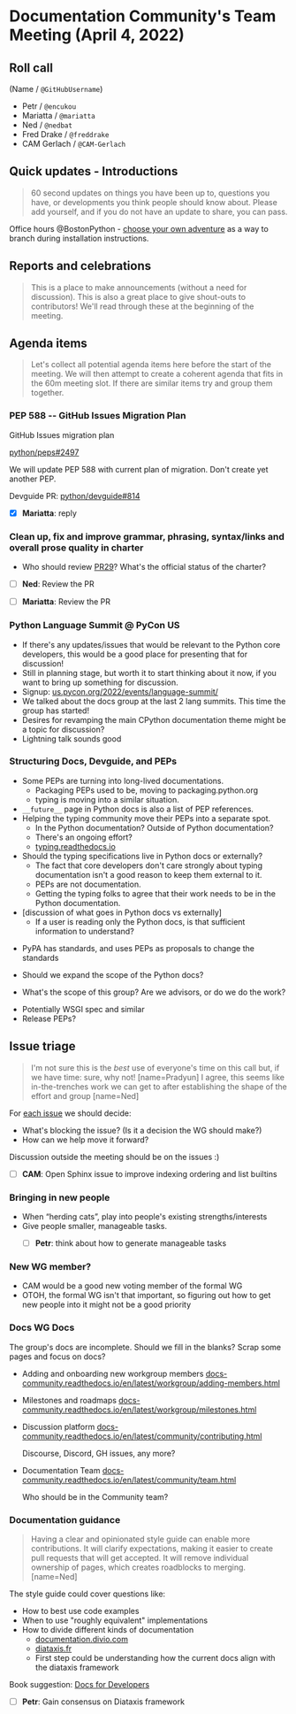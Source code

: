 # Documentation Community's Team Meeting (April 4, 2022)


## Roll call

(Name / `@GitHubUsername`)

- Petr / `@encukou`
- Mariatta / `@mariatta`
- Ned / `@nedbat`
- Fred Drake / `@freddrake`
- CAM Gerlach / `@CAM-Gerlach`


## Quick updates - Introductions

> 60 second updates on things you have been up to, questions you have, or developments you think people should know about. Please add yourself, and if you do not have an update to share, you can pass.

Office hours @BostonPython - [choose your own adventure](https://github.com/nedbat/cyoa) as a way to branch during installation instructions.

## Reports and celebrations

> This is a place to make announcements (without a need for discussion). This is also a great place to give shout-outs to contributors! We'll read through these at the beginning of the meeting.


## Agenda items

> Let's collect all potential agenda items here before the start of the meeting. We will then attempt to create a coherent agenda that fits in the 60m meeting slot. If there are similar items try and group them together.


### PEP 588 -- GitHub Issues Migration Plan

GitHub Issues migration plan

[python/peps#2497](https://github.com/python/peps/issues/2497)

We will update PEP 588 with current plan of migration. Don't create yet another PEP.

Devguide PR: [python/devguide#814](https://github.com/python/devguide/pull/814)

- [x] **Mariatta**: reply


### Clean up, fix and improve grammar, phrasing, syntax/links and overall prose quality in charter

- Who should review [PR29](https://github.com/python/docs-community/pull/29)? What's the official status of the charter?

- [ ] **Ned**: Review the PR
- [ ] **Mariatta**: Review the PR



### Python Language Summit @ PyCon US

- If there's any updates/issues that would be relevant to the Python core developers, this would be a good place for presenting that for discussion!
- Still in planning stage, but worth it to start thinking about it now, if you want to bring up something for discussion.
- Signup: [us.pycon.org/2022/events/language-summit/](https://us.pycon.org/2022/events/language-summit/)
- We talked about the docs group at the last 2 lang summits. This time the group has started!
- Desires for revamping the main CPython documentation theme might be a topic for discussion?
- Lightning talk sounds good


### Structuring Docs, Devguide, and PEPs

* Some PEPs are turning into long-lived documentations.
    * Packaging PEPs used to be, moving to packaging.python.org
    * typing is moving into a similar situation.
* `__future__` page in Python docs is also a list of PEP references.
* Helping the typing community move their PEPs into a separate spot.
    * In the Python documentation? Outside of Python documentation?
    * There's an ongoing effort?
    * [typing.readthedocs.io](https://typing.readthedocs.io/en/latest/)
* Should the typing specifications live in Python docs or externally?
    * The fact that core developers don't care strongly about typing documentation isn't a good reason to keep them external to it.
    * PEPs are not documentation.
    * Getting the typing folks to agree that their work needs to be in the Python documentation.
* [discussion of what goes in Python docs vs externally]
    * If a user is reading only the Python docs, is that sufficient information to understand?

- PyPA has standards, and uses PEPs as proposals to change the standards

- Should we expand the scope of the Python docs?

- What's the scope of this group? Are we advisors, or do we do the work?

* Potentially WSGI spec and similar
* Release PEPs?




## Issue triage

> I'm not sure this is the _best_ use of everyone's time on this call but, if we have time: sure, why not! [name=Pradyun]
> I agree, this seems like in-the-trenches work we can get to after establishing the shape of the effort and group [name=Ned]

For [each issue](https://github.com/python/docs-community/issues) we should decide:

- What's blocking the issue? (Is it a decision the WG should make?)
- How can we help move it forward?

Discussion outside the meeting should be on the issues :)

- [ ] **CAM**: Open Sphinx issue to improve indexing ordering and list builtins


### Bringing in new people

- When “herding cats”, play into people's existing strengths/interests
- Give people smaller, manageable tasks.
  - [ ] **Petr**: think about how to generate manageable tasks


### New WG member?

- CAM would be a good new voting member of the formal WG
- OTOH, the formal WG isn't that important, so figuring out how to get new people into it might not be a good priority


### Docs WG Docs

The group's docs are incomplete. Should we fill in the blanks? Scrap some pages and focus on docs?

- Adding and onboarding new workgroup members
  [docs-community.readthedocs.io/en/latest/workgroup/adding-members.html](https://docs-community.readthedocs.io/en/latest/workgroup/adding-members.html)

- Milestones and roadmaps
  [docs-community.readthedocs.io/en/latest/workgroup/milestones.html](https://docs-community.readthedocs.io/en/latest/workgroup/milestones.html)

- Discussion platform
  [docs-community.readthedocs.io/en/latest/community/contributing.html](https://docs-community.readthedocs.io/en/latest/community/contributing.html)

  Discourse, Discord, GH issues, any more?

- Documentation Team
  [docs-community.readthedocs.io/en/latest/community/team.html](https://docs-community.readthedocs.io/en/latest/community/team.html)

  Who should be in the Community team?


### Documentation guidance

> Having a clear and opinionated style guide can enable more contributions.  It will clarify expectations, making it easier to create pull requests that will get accepted.  It will remove individual ownership of pages, which creates roadblocks to merging. [name=Ned]

The style guide could cover questions like:

- How to best use code examples
- When to use "roughly equivalent" implementations
- How to divide different kinds of documentation
  - [documentation.divio.com](https://documentation.divio.com/)
  - [diataxis.fr](https://diataxis.fr/)
  - First step could be understanding how the current docs align with the diataxis framework

Book suggestion: [Docs for Developers](https://docsfordevelopers.com/)

- [ ] **Petr**: Gain consensus on Diataxis framework


